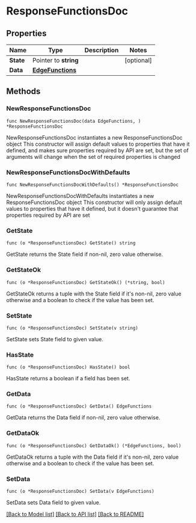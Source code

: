 # ResponseFunctionsDoc

## Properties

Name | Type | Description | Notes
------------ | ------------- | ------------- | -------------
**State** | Pointer to **string** |  | [optional] 
**Data** | [**EdgeFunctions**](EdgeFunctions.md) |  | 

## Methods

### NewResponseFunctionsDoc

`func NewResponseFunctionsDoc(data EdgeFunctions, ) *ResponseFunctionsDoc`

NewResponseFunctionsDoc instantiates a new ResponseFunctionsDoc object
This constructor will assign default values to properties that have it defined,
and makes sure properties required by API are set, but the set of arguments
will change when the set of required properties is changed

### NewResponseFunctionsDocWithDefaults

`func NewResponseFunctionsDocWithDefaults() *ResponseFunctionsDoc`

NewResponseFunctionsDocWithDefaults instantiates a new ResponseFunctionsDoc object
This constructor will only assign default values to properties that have it defined,
but it doesn't guarantee that properties required by API are set

### GetState

`func (o *ResponseFunctionsDoc) GetState() string`

GetState returns the State field if non-nil, zero value otherwise.

### GetStateOk

`func (o *ResponseFunctionsDoc) GetStateOk() (*string, bool)`

GetStateOk returns a tuple with the State field if it's non-nil, zero value otherwise
and a boolean to check if the value has been set.

### SetState

`func (o *ResponseFunctionsDoc) SetState(v string)`

SetState sets State field to given value.

### HasState

`func (o *ResponseFunctionsDoc) HasState() bool`

HasState returns a boolean if a field has been set.

### GetData

`func (o *ResponseFunctionsDoc) GetData() EdgeFunctions`

GetData returns the Data field if non-nil, zero value otherwise.

### GetDataOk

`func (o *ResponseFunctionsDoc) GetDataOk() (*EdgeFunctions, bool)`

GetDataOk returns a tuple with the Data field if it's non-nil, zero value otherwise
and a boolean to check if the value has been set.

### SetData

`func (o *ResponseFunctionsDoc) SetData(v EdgeFunctions)`

SetData sets Data field to given value.



[[Back to Model list]](../README.md#documentation-for-models) [[Back to API list]](../README.md#documentation-for-api-endpoints) [[Back to README]](../README.md)


